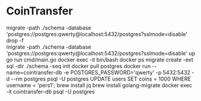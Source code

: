 # CoinTransfer

migrate -path ./schema -database 'postgres://postgres:qwerty@localhost:5432/postgres?sslmode=disable' drop -f          
migrate -path ./schema -database 'postgres://postgres:qwerty@localhost:5432/postgres?sslmode=disable' up
go run cmd/main.go 
docker exec -it bin/bash
docker ps
migrate create -ext sql -dir ./schema -seq init
docker pull postgres
docker run --name=cointransfer-db -e POSTGRES_PASSWORD='qwerty' -p 5432:5432 -d --rm postgres
psql -U postgres
UPDATE users SET coins = 1000 WHERE username = 'pers1';
brew install jq
brew install golang-migrate
docker exec -it cointransfer-db psql -U postgres